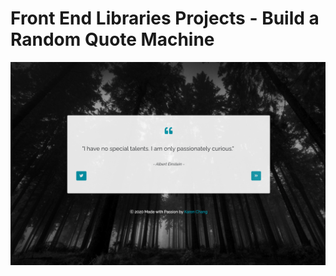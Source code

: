 # Front End Libraries Projects - Build a Random Quote Machine

![Random Quote Machine](https://github.com/karen-developer/react-random-quote-machine/blob/main/public/react-random-quote-machine.jpg?raw=true)
